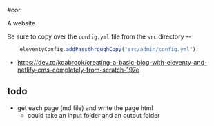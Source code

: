 #cor

A website

Be sure to copy over the `config.yml` file from the `src` directory --
```js
    eleventyConfig.addPassthroughCopy("src/admin/config.yml");
```


* https://dev.to/koabrook/creating-a-basic-blog-with-eleventy-and-netlify-cms-completely-from-scratch-197e


## todo

* get each page (md file) and write the page html
    - could take an input folder and an output folder
